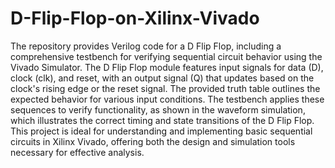 # D-Flip-Flop-on-Xilinx-Vivado
The repository provides Verilog code for a D Flip Flop, including a comprehensive testbench for verifying sequential circuit behavior using the Vivado Simulator. The D Flip Flop module features input signals for data (D), clock (clk), and reset, with an output signal (Q) that updates based on the clock's rising edge or the reset signal. The provided truth table outlines the expected behavior for various input conditions. The testbench applies these sequences to verify functionality, as shown in the waveform simulation, which illustrates the correct timing and state transitions of the D Flip Flop. This project is ideal for understanding and implementing basic sequential circuits in Xilinx Vivado, offering both the design and simulation tools necessary for effective analysis.

